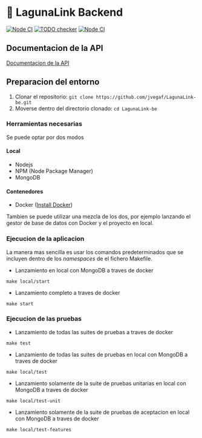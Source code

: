 #  🎯 LagunaLink Backend

[![Node CI](https://github.com/jvegaf/LagunaLink-be/actions/workflows/nodejs.yml/badge.svg?event=workflow_dispatch)](https://github.com/jvegaf/LagunaLink-be/actions/workflows/nodejs.yml)
[![TODO checker](https://github.com/jvegaf/LagunaLink-be/actions/workflows/todo-checker.yml/badge.svg?event=push)](https://github.com/jvegaf/LagunaLink-be/actions/workflows/todo-checker.yml)
[![Node CI ](https://github.com/jvegaf/LagunaLink-be/actions/workflows/nodejs.yml/badge.svg?branch=master&event=push)
](https://github.com/jvegaf/LagunaLink-be/actions/workflows/nodejs.yml)

## Documentacion de la API
[Documentacion de la API](https://lagunalink-be.herokuapp.com/docs/)

## Preparacion del entorno
1. Clonar el repositorio: `git clone https://github.com/jvegaf/LagunaLink-be.git`
3. Moverse dentro del directorio clonado: `cd LagunaLink-be`
### Herramientas necesarias

Se puede optar por dos modos
#### Local
- Nodejs
- NPM (Node Package Manager)
- MongoDB

####  Contenedores
- Docker ([Install Docker](https://www.docker.com/get-started))

Tambien se puede utilizar una mezcla de los dos, por ejemplo lanzando el gestor de base de datos con Docker y el 
proyecto en local.

### Ejecucion de la aplicacion

La manera mas sencilla es usar los comandos predeterminados que se incluyen dentro de los *namespaces* de el fichero Makefile.

 - Lanzamiento en local con MongoDB a traves de docker
```shell script
make local/start
```

 - Lanzamiento completo a traves de docker
```shell script
make start
```

### Ejecucion de las pruebas

 - Lanzamiento de todas las suites de pruebas a traves de docker
```shell script
make test
```

 - Lanzamiento de todas las suites de pruebas en local con MongoDB a traves de docker
```shell script
make local/test
```

 - Lanzamiento solamente de la suite de pruebas unitarias en local con MongoDB a traves de docker
```shell script
make local/test-unit
```

 - Lanzamiento solamente de la suite de pruebas de aceptacion en local con MongoDB a traves de docker
```shell script
make local/test-features
```
